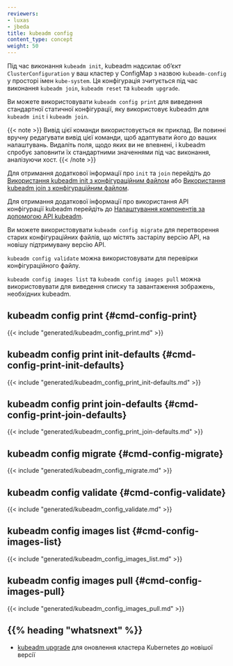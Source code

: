```yaml
---
reviewers:
- luxas
- jbeda
title: kubeadm config
content_type: concept
weight: 50
---
```


<!-- overview -->

Під час виконання `kubeadm init`, kubeadm надсилає обʼєкт `ClusterConfiguration` у ваш кластер у ConfigMap з назвою `kubeadm-config` у просторі імен `kube-system`. Ця конфігурація зчитується під час виконання `kubeadm join`, `kubeadm reset` та `kubeadm upgrade`.

Ви можете використовувати `kubeadm config print` для виведення стандартної статичної конфігурації, яку використовує kubeadm для `kubeadm init` і `kubeadm join`.

{{< note >}}
Вивід цієї команди використовується як приклад. Ви повинні вручну редагувати вивід цієї команди, щоб адаптувати його до ваших налаштувань. Видаліть поля, щодо яких ви не впевнені, і kubeadm спробує заповнити їх стандартними значеннями під час виконання, аналізуючи хост.
{{< /note >}}

Для отримання додаткової інформації про `init` та `join` перейдіть до [Використання kubeadm init з конфігураційним файлом](/uk/docs/reference/setup-tools/kubeadm/kubeadm-init/#config-file) або [Використання kubeadm join з конфігураційним файлом](/uk/docs/reference/setup-tools/kubeadm/kubeadm-join/#config-file).

Для отримання додаткової інформації про використання API конфігурації kubeadm перейдіть до [Налаштування компонентів за допомогою API kubeadm](/uk/docs/setup/production-environment/tools/kubeadm/control-plane-flags).

Ви можете використовувати `kubeadm config migrate` для перетворення старих конфігураційних файлів, що містять застарілу версію API, на новішу підтримувану версію API.

`kubeadm config validate` можна використовувати для перевірки конфігураційного файлу.

`kubeadm config images list` та `kubeadm config images pull` можна використовувати для виведення списку та завантаження зображень, необхідних kubeadm.

<!-- body -->
## kubeadm config print {#cmd-config-print}

{{< include "generated/kubeadm_config_print.md" >}}

## kubeadm config print init-defaults {#cmd-config-print-init-defaults}

{{< include "generated/kubeadm_config_print_init-defaults.md" >}}

## kubeadm config print join-defaults {#cmd-config-print-join-defaults}

{{< include "generated/kubeadm_config_print_join-defaults.md" >}}

## kubeadm config migrate {#cmd-config-migrate}

{{< include "generated/kubeadm_config_migrate.md" >}}

## kubeadm config validate {#cmd-config-validate}

{{< include "generated/kubeadm_config_validate.md" >}}

## kubeadm config images list {#cmd-config-images-list}

{{< include "generated/kubeadm_config_images_list.md" >}}

## kubeadm config images pull {#cmd-config-images-pull}

{{< include "generated/kubeadm_config_images_pull.md" >}}

## {{% heading "whatsnext" %}}

* [kubeadm upgrade](/uk/docs/reference/setup-tools/kubeadm/kubeadm-upgrade/) для оновлення кластера Kubernetes до новішої версії
